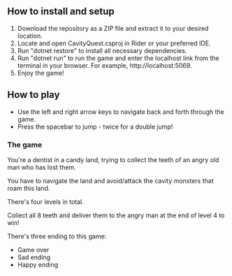 ﻿## How to install and setup
1. Download the repository as a ZIP file and extract it to your desired location.
2. Locate and open CavityQuest.csproj in Rider or your preferred IDE.
3. Run "dotnet restore" to install all necessary dependencies.
4. Run "dotnet run" to run the game and enter the localhost link from the terminal in your browser. For example, http://localhost:5069.
5. Enjoy the game!

## How to play
- Use the left and right arrow keys to navigate back and forth through the game.
- Press the spacebar to jump - twice for a double jump!

### The game
You're a dentist in a candy land, trying to collect the teeth of an angry old man who has lost them.

You have to navigate the land and avoid/attack the cavity monsters that roam this land.

There's four levels in total.

Collect all 8 teeth and deliver them to the angry man at the end of level 4 to win!

There's three ending to this game:
- Game over
- Sad ending
- Happy ending